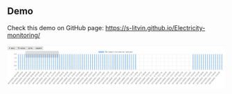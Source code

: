 ## Demo
Check this demo on GitHub page: https://s-litvin.github.io/Electricity-monitoring/

![alt text](https://raw.githubusercontent.com/s-litvin/Electricity-monitoring/main/preview.png)

